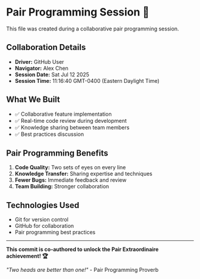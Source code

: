 # Pair Programming Session 👥

This file was created during a collaborative pair programming session.

## Collaboration Details
- **Driver:** GitHub User
- **Navigator:** Alex Chen  
- **Session Date:** Sat Jul 12 2025
- **Session Time:** 11:16:40 GMT-0400 (Eastern Daylight Time)

## What We Built
- ✅ Collaborative feature implementation
- ✅ Real-time code review during development
- ✅ Knowledge sharing between team members
- ✅ Best practices discussion

## Pair Programming Benefits
1. **Code Quality:** Two sets of eyes on every line
2. **Knowledge Transfer:** Sharing expertise and techniques  
3. **Fewer Bugs:** Immediate feedback and review
4. **Team Building:** Stronger collaboration

## Technologies Used
- Git for version control
- GitHub for collaboration
- Pair programming best practices

---

**This commit is co-authored to unlock the Pair Extraordinaire achievement! 🏆**

*"Two heads are better than one!"* - Pair Programming Proverb
